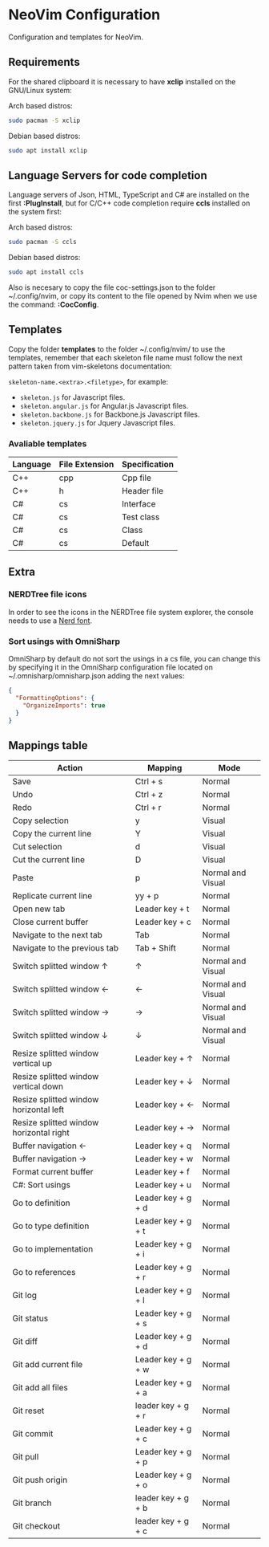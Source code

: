 # NeoVim Configuration

Configuration and templates for NeoVim.

## Requirements

For the shared clipboard it is necessary to have **xclip** installed on the GNU/Linux system:

Arch based distros:

```bash
sudo pacman -S xclip
```

Debian based distros:

```bash
sudo apt install xclip
```

## Language Servers for code completion

Language servers of Json, HTML, TypeScript and C# are installed on the first **:PlugInstall**, but for C/C++ code completion require **ccls** installed on the system first:

Arch based distros:

```bash
sudo pacman -S ccls
```

Debian based distros:

```bash
sudo apt install ccls
```

Also is necesary to copy the file coc-settings.json to the folder ~/.config/nvim, or copy its content to the file opened by Nvim when we use the command: **:CocConfig**.

## Templates

Copy the folder **templates** to the folder ~/.config/nvim/ to use the templates, remember that each skeleton file name must follow the next pattern taken from vim-skeletons documentation:

`skeleton-name.<extra>.<filetype>`, for example:

- `skeleton.js` for Javascript files.
- `skeleton.angular.js` for Angular.js Javascript files.
- `skeleton.backbone.js` for Backbone.js Javascript files.
- `skeleton.jquery.js` for Jquery Javascript files.

### Avaliable templates

| Language | File Extension | Specification |
| -------- | -------------- | ------------- |
| C++      | cpp            | Cpp file      |
| C++      | h              | Header file   |
| C#       | cs             | Interface     |
| C#       | cs             | Test class    |
| C#       | cs             | Class         |
| C#       | cs             | Default       |

## Extra

### NERDTree file icons

In order to see the icons in the NERDTree file system explorer, the console needs to use a [Nerd font](https://github.com/ryanoasis/nerd-fonts#patched-fonts).

### Sort usings with OmniSharp

OmniSharp by default do not sort the usings in a cs file, you can change this by specifying it in the OmniSharp configuration file located on ~/.omnisharp/omnisharp.json adding the next values:

```json
{
  "FormattingOptions": {
    "OrganizeImports": true
  }
}
```

## Mappings table

| Action                                  | Mapping            | Mode              |
| --------------------------------------- | ------------------ | ----------------- |
| Save                                    | Ctrl + s           | Normal            |
| Undo                                    | Ctrl + z           | Normal            |
| Redo                                    | Ctrl + r           | Normal            |
| Copy selection                          | y                  | Visual            |
| Copy the current line                   | Y                  | Visual            |
| Cut selection                           | d                  | Visual            |
| Cut the current line                    | D                  | Visual            |
| Paste                                   | p                  | Normal and Visual |
| Replicate current line                  | yy + p             | Normal            |
| Open new tab                            | Leader key + t     | Normal            |
| Close current buffer                    | Leader key + c     | Normal            |
| Navigate to the next tab                | Tab                | Normal            |
| Navigate to the previous tab            | Tab + Shift        | Normal            |
| Switch splitted window ↑                | ↑                  | Normal and Visual |
| Switch splitted window ←                | ←                  | Normal and Visual |
| Switch splitted window →                | →                  | Normal and Visual |
| Switch splitted window ↓                | ↓                  | Normal and Visual |
| Resize splitted window vertical up      | Leader key + ↑     | Normal            |
| Resize splitted window vertical down    | Leader key + ↓     | Normal            |
| Resize splitted window horizontal left  | Leader key + ←     | Normal            |
| Resize splitted window horizontal right | Leader key + →     | Normal            |
| Buffer navigation ←                     | Leader key + q     | Normal            |
| Buffer navigation →                     | Leader key + w     | Normal            |
| Format current buffer                   | Leader key + f     | Normal            |
| C#: Sort usings                         | Leader key + u     | Normal            |
| Go to definition                        | Leader key + g + d | Normal            |
| Go to type definition                   | Leader key + g + t | Normal            |
| Go to implementation                    | Leader key + g + i | Normal            |
| Go to references                        | Leader key + g + r | Normal            |
| Git log                                 | Leader key + g + l | Normal            |
| Git status                              | Leader key + g + s | Normal            |
| Git diff                                | Leader key + g + d | Normal            |
| Git add current file                    | Leader key + g + w | Normal            |
| Git add all files                       | Leader key + g + a | Normal            |
| Git reset                               | leader key + g + r | Normal            |
| Git commit                              | Leader key + g + c | Normal            |
| Git pull                                | Leader key + g + p | Normal            |
| Git push origin                         | Leader key + g + o | Normal            |
| Git branch                              | leader key + g + b | Normal            |
| Git checkout                            | leader key + g + c | Normal            |
